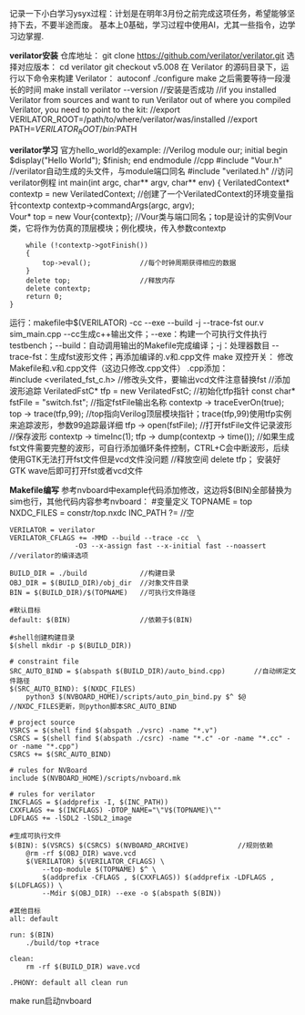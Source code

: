 记录一下小白学习ysyx过程：计划是在明年3月份之前完成这项任务，希望能够坚持下去，不要半途而废。
基本上0基础，学习过程中使用AI，尤其一些指令，边学习边掌握.

**verilator安装**
    仓库地址：
    git clone https://github.com/verilator/verilator.git
    选择对应版本：
    cd verilator
    git checkout v5.008
    在 Verilator 的源码目录下，运行以下命令来构建 Verilator：
    autoconf
    ./configure
    make
    之后需要等待一段漫长的时间
    make install
    verilator --version     //安装是否成功
    //if you installed Verilator from sources and want to run Verilator out of where you compiled Verilator, you need to point to the kit:
    //export VERILATOR_ROOT=/path/to/where/verilator/was/installed
    //export PATH=$VERILATOR_ROOT/bin:$PATH

**verilator学习**
官方hello_world的example:
    //Verilog
    module our;
    initial begin 
        $display("Hello World"); 
        $finish; 
    end
    endmodule
    //cpp
    #include "Vour.h"       //verilator自动生成的头文件，与module端口同名
    #include "verilated.h"  //访问verilator例程
    int main(int argc, char** argv, char** env) 
    {
    	VerilatedContext* contextp = new VerilatedContext;      //创建了一个VerilatedContext的环境变量指针contextp
    	contextp->commandArgs(argc, argv);              
    	Vour* top = new Vour{contextp};         //Vour类与端口同名；top是设计的实例Vour类，它将作为仿真的顶层模块；例化模块，传入参数contextp

        while (!contextp->gotFinish()) 
        { 
            top->eval();            //每个时钟周期获得相应的数据
        }
    	delete top;                 //释放内存
    	delete contextp;
        return 0;
    }
运行：makefile中$(VERILATOR) -cc --exe --build -j --trace-fst our.v sim_main.cpp
    --cc生成c++输出文件；--exe：构建一个可执行文件执行testbench；--build：自动调用输出的Makefile完成编译；-j：处理器数目 --trace-fst：生成fst波形文件；再添加编译的.v和.cpp文件
    make
双控开关：
    修改Makefile和.v和.cpp文件（这边只修改.cpp文件）
    .cpp添加：                      
        #include <verilated_fst_c.h>                //修改头文件，要输出vcd文件注意替换fst
        //添加波形追踪
        VerilatedFstC* tfp = new VerilatedFstC;     //初始化tfp指针 
	    const char* fstFile = "switch.fst";         //指定fstFile输出名称
	    contextp -> traceEverOn(true);              
	    top -> trace(tfp,99);                       //top指向Verilog顶层模块指针；trace(tfp,99)使用tfp实例来追踪波形，参数99追踪最详细
	    tfp -> open(fstFile);                       //打开fstFile文件记录波形
        //保存波形
        contextp -> timeInc(1);
		tfp -> dump(contextp -> time());
        //如果生成fst文件需要完整的波形，可自行添加循环条件控制，CTRL+C会中断波形，后续使用GTK无法打开fst文件但是vcd文件没问题
        //释放空间
        delete tfp；
安装好GTK wave后即可打开fst或者vcd文件

**Makefile编写**
参考nvboard中example代码添加修改，这边将$(BIN)全部替换为sim也行，其他代码内容参考nvboard：
    #变量定义
    TOPNAME = top
    NXDC_FILES = constr/top.nxdc
    INC_PATH ?=                     //空

    VERILATOR = verilator
    VERILATOR_CFLAGS += -MMD --build --trace -cc  \
    				-O3 --x-assign fast --x-initial fast --noassert     //verilator的编译选项

    BUILD_DIR = ./build             //构建目录
    OBJ_DIR = $(BUILD_DIR)/obj_dir  //对象文件目录
    BIN = $(BUILD_DIR)/$(TOPNAME)   //可执行文件路径
    
    #默认目标
    default: $(BIN)                 //依赖于$(BIN)
    
    #shell创建构建目录
    $(shell mkdir -p $(BUILD_DIR))

    # constraint file
    SRC_AUTO_BIND = $(abspath $(BUILD_DIR)/auto_bind.cpp)       //自动绑定文件路径
    $(SRC_AUTO_BIND): $(NXDC_FILES)
    	python3 $(NVBOARD_HOME)/scripts/auto_pin_bind.py $^ $@  //NXDC_FILES更新，则python脚本SRC_AUTO_BIND

    # project source
    VSRCS = $(shell find $(abspath ./vsrc) -name "*.v")
    CSRCS = $(shell find $(abspath ./csrc) -name "*.c" -or -name "*.cc" -or -name "*.cpp")
    CSRCS += $(SRC_AUTO_BIND)

    # rules for NVBoard
    include $(NVBOARD_HOME)/scripts/nvboard.mk

    # rules for verilator
    INCFLAGS = $(addprefix -I, $(INC_PATH))
    CXXFLAGS += $(INCFLAGS) -DTOP_NAME="\"V$(TOPNAME)\""
    LDFLAGS += -lSDL2 -lSDL2_image
    
    #生成可执行文件
    $(BIN): $(VSRCS) $(CSRCS) $(NVBOARD_ARCHIVE)            //规则依赖
    	@rm -rf $(OBJ_DIR) wave.vcd
    	$(VERILATOR) $(VERILATOR_CFLAGS) \
    		--top-module $(TOPNAME) $^ \
    		$(addprefix -CFLAGS , $(CXXFLAGS)) $(addprefix -LDFLAGS , $(LDFLAGS)) \
    		--Mdir $(OBJ_DIR) --exe -o $(abspath $(BIN))
    
    #其他目标
    all: default

    run: $(BIN)
    	./build/top +trace

    clean:
    	rm -rf $(BUILD_DIR) wave.vcd

    .PHONY: default all clean run

make run启动nvboard





